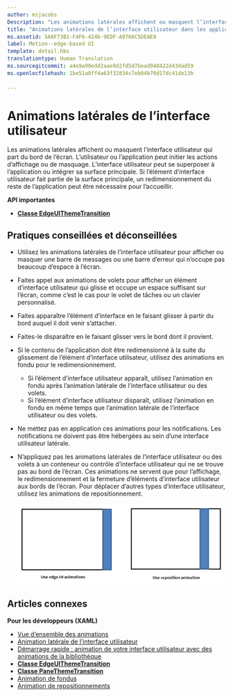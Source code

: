 ```yaml
---
author: mijacobs
Description: "Les animations latérales affichent ou masquent l’interface utilisateur qui part du bord de l’écran."
title: "Animations latérales de l’interface utilisateur dans les applications UWP"
ms.assetid: 5A8F73B1-F4F6-424b-9EDF-A9766C5DEAE8
label: Motion--edge-based UI
template: detail.hbs
translationtype: Human Translation
ms.sourcegitcommit: a4e9a90edd2aae9d2fd5d7bead948422d43dad59
ms.openlocfilehash: 1be51a8ff4a63f32834c7eb04b70d17dc41de13b

---
```


# Animations latérales de l’interface utilisateur




Les animations latérales affichent ou masquent l’interface utilisateur qui part du bord de l’écran. L’utilisateur ou l’application peut initier les actions d’affichage ou de masquage. L’interface utilisateur peut se superposer à l’application ou intégrer sa surface principale. Si l’élément d’interface utilisateur fait partie de la surface principale, un redimensionnement du reste de l’application peut être nécessaire pour l’accueillir.

**API importantes**

-   [**Classe EdgeUIThemeTransition**](https://msdn.microsoft.com/library/windows/apps/hh702324)


## Pratiques conseillées et déconseillées


-   Utilisez les animations latérales de l’interface utilisateur pour afficher ou masquer une barre de messages ou une barre d’erreur qui n’occupe pas beaucoup d’espace à l’écran.
-   Faites appel aux animations de volets pour afficher un élément d’interface utilisateur qui glisse et occupe un espace suffisant sur l’écran, comme c’est le cas pour le volet de tâches ou un clavier personnalisé.
-   Faites apparaître l’élément d’interface en le faisant glisser à partir du bord auquel il doit venir s’attacher.
-   Faites-le disparaître en le faisant glisser vers le bord dont il provient.
-   Si le contenu de l’application doit être redimensionné à la suite du glissement de l’élément d’interface utilisateur, utilisez des animations en fondu pour le redimensionnement.
    -   Si l’élément d’interface utilisateur apparaît, utilisez l’animation en fondu après l’animation latérale de l’interface utilisateur ou des volets.
    -   Si l’élément d’interface utilisateur disparaît, utilisez l’animation en fondu en même temps que l’animation latérale de l’interface utilisateur ou des volets.
-   Ne mettez pas en application ces animations pour les notifications. Les notifications ne doivent pas être hébergées au sein d’une interface utilisateur latérale.
-   N’appliquez pas les animations latérales de l’interface utilisateur ou des volets à un conteneur ou contrôle d’interface utilisateur qui ne se trouve pas au bord de l’écran. Ces animations  ne servent que pour l’affichage, le redimensionnement et la fermeture d’éléments d’interface utilisateur aux bords de l’écran. Pour déplacer d’autres types d’interface utilisateur, utilisez les animations de repositionnement.

    ![Montre quand utiliser les animations latérales de l’interface utilisateur ou des volets et quand faire appel au repositionnement.](images/edgevsreposition.png)

## Articles connexes


**Pour les développeurs (XAML)**
* [Vue d’ensemble des animations](https://msdn.microsoft.com/library/windows/apps/mt187350)
* [Animation latérale de l’interface utilisateur](https://msdn.microsoft.com/library/windows/apps/xaml/jj649428)
* [Démarrage rapide : animation de votre interface utilisateur avec des animations de la bibliothèque](https://msdn.microsoft.com/library/windows/apps/xaml/hh452703)
* [**Classe EdgeUIThemeTransition**](https://msdn.microsoft.com/library/windows/apps/hh702324)
* [**Classe PaneThemeTransition**](https://msdn.microsoft.com/library/windows/apps/hh969160)
* [Animation de fondus](https://msdn.microsoft.com/library/windows/apps/xaml/jj649429)
* [Animation de repositionnements](https://msdn.microsoft.com/library/windows/apps/xaml/jj649434)

 

 







<!--HONumber=Jun16_HO4-->


